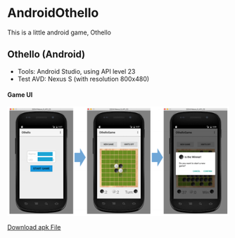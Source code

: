 # AndroidOthello
This is a little android game, Othello
## Othello (Android)
- Tools: Android Studio, using API level 23
- Test AVD: Nexus S (with resolution 800x480)

#### Game UI
![image](https://github.com/lxyu0405/AndroidOthello/blob/master/gameUI.png)

<a href="https://github.com/lxyu0405/AndroidOthello/blob/master/Othello.apk">Download apk File</a>
